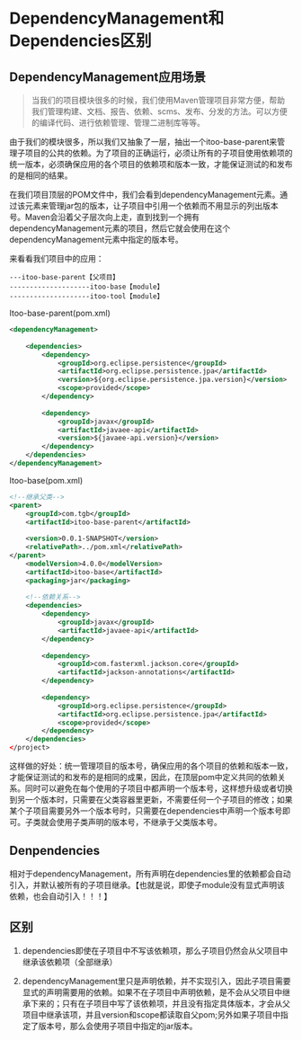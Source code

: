 # DependencyManagement和Dependencies区别
## DependencyManagement应用场景

> 当我们的项目模块很多的时候，我们使用Maven管理项目非常方便，帮助我们管理构建、文档、报告、依赖、scms、发布、分发的方法。可以方便的编译代码、进行依赖管理、管理二进制库等等。

由于我们的模块很多，所以我们又抽象了一层，抽出一个itoo-base-parent来管理子项目的公共的依赖。为了项目的正确运行，必须让所有的子项目使用依赖项的统一版本，必须确保应用的各个项目的依赖项和版本一致，才能保证测试的和发布的是相同的结果。

在我们项目顶层的POM文件中，我们会看到dependencyManagement元素。通过该元素来管理jar包的版本，让子项目中引用一个依赖而不用显示的列出版本号。Maven会沿着父子层次向上走，直到找到一个拥有dependencyManagement元素的项目，然后它就会使用在这个dependencyManagement元素中指定的版本号。
    

来看看我们项目中的应用：
```
---itoo-base-parent【父项目】
--------------------itoo-base【module】
--------------------itoo-tool【module】
```

Itoo-base-parent(pom.xml)
```xml
<dependencyManagement>
	
	<dependencies>
		<dependency>
			<groupId>org.eclipse.persistence</groupId>
			<artifactId>org.eclipse.persistence.jpa</artifactId>
			<version>${org.eclipse.persistence.jpa.version}</version>
			<scope>provided</scope>
		</dependency>
		
		<dependency>
			<groupId>javax</groupId>
			<artifactId>javaee-api</artifactId>
			<version>${javaee-api.version}</version>
		</dependency>
	</dependencies>
</dependencyManagement>
```

Itoo-base(pom.xml)
```xml
<!--继承父类-->
<parent>
	<groupId>com.tgb</groupId>
	<artifactId>itoo-base-parent</artifactId>
	
	<version>0.0.1-SNAPSHOT</version>
	<relativePath>../pom.xml</relativePath>
</parent>
	<modelVersion>4.0.0</modelVersion>
	<artifactId>itoo-base</artifactId>
	<packaging>jar</packaging>
	
	<!--依赖关系-->
	<dependencies>
		<dependency>
			<groupId>javax</groupId>
			<artifactId>javaee-api</artifactId>
		</dependency>
		
		<dependency>
			<groupId>com.fasterxml.jackson.core</groupId>
			<artifactId>jackson-annotations</artifactId>
		</dependency>
		
		<dependency>
			<groupId>org.eclipse.persistence</groupId>
			<artifactId>org.eclipse.persistence.jpa</artifactId>
			<scope>provided</scope>
		</dependency>
	</dependencies>
</project>
```


这样做的好处：统一管理项目的版本号，确保应用的各个项目的依赖和版本一致，才能保证测试的和发布的是相同的成果，因此，在顶层pom中定义共同的依赖关系。同时可以避免在每个使用的子项目中都声明一个版本号，这样想升级或者切换到另一个版本时，只需要在父类容器里更新，不需要任何一个子项目的修改；如果某个子项目需要另外一个版本号时，只需要在dependencies中声明一个版本号即可。子类就会使用子类声明的版本号，不继承于父类版本号。

 



## Denpendencies
相对于dependencyManagement，所有声明在dependencies里的依赖都会自动引入，并默认被所有的子项目继承。【也就是说，即使子module没有显式声明该依赖，也会自动引入！！！】

 

## 区别
1. dependencies即使在子项目中不写该依赖项，那么子项目仍然会从父项目中继承该依赖项（全部继承）

2. dependencyManagement里只是声明依赖，并不实现引入，因此子项目需要显式的声明需要用的依赖。如果不在子项目中声明依赖，是不会从父项目中继承下来的；只有在子项目中写了该依赖项，并且没有指定具体版本，才会从父项目中继承该项，并且version和scope都读取自父pom;另外如果子项目中指定了版本号，那么会使用子项目中指定的jar版本。
